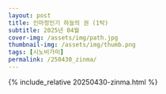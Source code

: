 ```yaml
---
layout: post
title: 인마정인기 하늘의 권 (1탁)
subtitle: 2025년 04월
cover-img: /assets/img/path.jpg
thumbnail-img: /assets/img/thumb.png
tags: [시노비가미]
permalink: /250430_zinma/
---
```

{% include_relative 20250430-zinma.html %}
